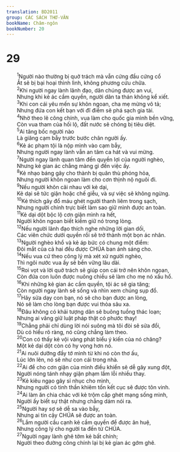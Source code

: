 ```yaml
---
translation: BD2011
group: CÁC SÁCH THƠ-VĂN
bookName: Châm-ngôn 
bookNumber: 20
---
```


<div class="title"><h1>29</h1></div>
<span class="verse ch_29_1">  <sup>1</sup>Người nào thường bị quở trách mà vẫn cứng đầu cứng cổ<br/>  Ắt sẽ bị bại hoại thình lình, không phương cứu chữa.<br/></span>
<span class="verse ch_29_2">  <sup>2</sup>Khi người ngay lành lãnh đạo, dân chúng được an vui,<br/>  Nhưng khi kẻ ác cầm quyền, người dân ta thán không kể xiết.<br/></span>
<span class="verse ch_29_3">  <sup>3</sup>Khi con cái yêu mến sự khôn ngoan, cha mẹ mừng vô tả;<br/>  Nhưng đứa con kết bạn với đĩ điếm sẽ phá sạch gia tài.<br/></span>
<span class="verse ch_29_4">  <sup>4</sup>Nhờ theo lẽ công chính, vua làm cho quốc gia mình bền vững,<br/>  Còn vua tham của hối lộ, đất nước sẽ chóng bị tiêu diệt.<br/></span>
<span class="verse ch_29_5">  <sup>5</sup>Ai tâng bốc người nào<br/>  Là giăng cạm bẫy trước bước chân người ấy.<br/></span>
<span class="verse ch_29_6">  <sup>6</sup>Kẻ ác phạm tội là nộp mình vào cạm bẫy,<br/>  Nhưng người ngay lành vẫn an tâm ca hát và vui mừng.<br/></span>
<span class="verse ch_29_7">  <sup>7</sup>Người ngay lành quan tâm đến quyền lợi của người nghèo,<br/>  Nhưng kẻ gian ác chẳng màng gì đến việc ấy.<br/></span>
<span class="verse ch_29_8">  <sup>8</sup>Kẻ nhạo báng gây cho thành bị quân thù phóng hỏa,<br/>  Nhưng người khôn ngoan làm cho cơn thịnh nộ nguôi đi.<br/></span>
<span class="verse ch_29_9">  <sup>9</sup>Nếu người khôn cãi nhau với kẻ dại,<br/>  Kẻ dại sẽ tức giận hoặc chế giễu, và sự việc sẽ không ngừng.<br/></span>
<span class="verse ch_29_10">  <sup>10</sup>Kẻ thích gây đổ máu ghét người thanh liêm trong sạch,<br/>  Nhưng người chính trực biết làm sao giữ mình được an toàn.<br/></span>
<span class="verse ch_29_11">  <sup>11</sup>Kẻ dại dột bộc lộ cơn giận mình ra hết,<br/>  Người khôn ngoan biết kiềm giữ nó trong lòng.<br/></span>
<span class="verse ch_29_12">  <sup>12</sup>Nếu người lãnh đạo thích nghe những lời gian dối,<br/>  Các viên chức dưới quyền rồi sẽ trở thành một bọn ác nhân.<br/></span>
<span class="verse ch_29_13">  <sup>13</sup>Người nghèo khổ và kẻ áp bức có chung một điểm:<br/>  Ðôi mắt của cả hai đều được CHÚA ban ánh sáng cho.<br/></span>
<span class="verse ch_29_14">  <sup>14</sup>Nếu vua cứ theo công lý mà xét xử người nghèo,<br/>  Thì ngôi nước vua ấy sẽ bền vững lâu dài.<br/></span>
<span class="verse ch_29_15">  <sup>15</sup>Roi vọt và lời quở trách sẽ giúp con cái trở nên khôn ngoan,<br/>  Còn đứa con luôn được nuông chiều sẽ làm cho mẹ nó xấu hổ.<br/></span>
<span class="verse ch_29_16">  <sup>16</sup>Khi những kẻ gian ác cầm quyền, tội ác sẽ gia tăng;<br/>  Còn người ngay lành sẽ sống và nhìn xem chúng sụp đổ.<br/></span>
<span class="verse ch_29_17">  <sup>17</sup>Hãy sửa dạy con bạn, nó sẽ cho bạn được an lòng,<br/>  Nó sẽ làm cho lòng bạn được vui thỏa sâu xa.<br/></span>
<span class="verse ch_29_18">  <sup>18</sup>Ðâu không có khải tượng dân sẽ buông tuồng thác loạn;<br/>  Nhưng ai vâng giữ luật pháp thật có phước thay!<br/></span>
<span class="verse ch_29_19">  <sup>19</sup>Chẳng phải chỉ dùng lời nói suông mà tôi đòi sẽ sửa đổi,<br/>  Dù có hiểu rõ ràng, nó cũng chẳng làm theo.<br/></span>
<span class="verse ch_29_20">  <sup>20</sup>Con có thấy kẻ vội vàng phát biểu ý kiến của nó chăng?<br/>  Một kẻ dại dột còn có hy vọng hơn nó.<br/></span>
<span class="verse ch_29_21">  <sup>21</sup>Ai nuôi dưỡng đầy tớ mình từ khi nó còn thơ ấu,<br/>  Lúc lớn lên, nó sẽ như con cái trong nhà.<br/></span>
<span class="verse ch_29_22">  <sup>22</sup>Ai để cho cơn giận của mình điều khiển sẽ dễ gây xung đột,<br/>  Người nóng tánh nhạy giận phạm lầm lỗi nhiều thay.<br/></span>
<span class="verse ch_29_23">  <sup>23</sup>Kẻ kiêu ngạo gây sỉ nhục cho mình,<br/>  Nhưng người có tinh thần khiêm tốn kết cục sẽ được tôn vinh.<br/></span>
<span class="verse ch_29_24">  <sup>24</sup>Ai làm ăn chia chác với kẻ trộm cắp ghét mạng sống mình,<br/>  Người ấy biết sự thật nhưng chẳng dám nói ra.<br/></span>
<span class="verse ch_29_25">  <sup>25</sup>Người hay sợ sẽ dễ sa vào bẫy,<br/>  Nhưng ai tin cậy CHÚA sẽ được an toàn.<br/></span>
<span class="verse ch_29_26">  <sup>26</sup>Lắm người cầu cạnh kẻ cầm quyền để được ân huệ,<br/>  Nhưng công lý cho người ta đến từ CHÚA.<br/></span>
<span class="verse ch_29_27">  <sup>27</sup>Người ngay lành ghê tởm kẻ bất chính;<br/>  Người theo đường công chính lại bị kẻ gian ác gớm ghê.<br/></span>
